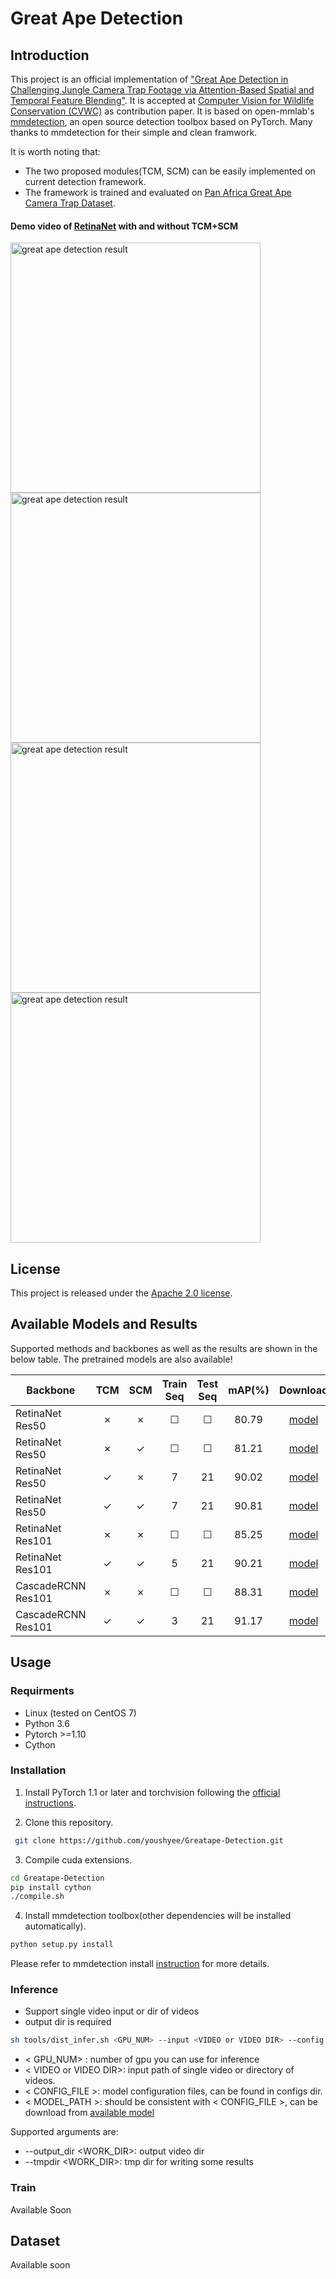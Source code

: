 
# Great Ape Detection

## Introduction

This project is an official implementation of ["Great Ape Detection in Challenging Jungle Camera Trap Footage via Attention-Based Spatial and Temporal Feature Blending"](https://arxiv.org/abs/1908.11240). It is accepted at [Computer Vision for Wildlife Conservation (CVWC)](https://cvwc2019.github.io/index.html#body-home) as contribution paper. It is based on open-mmlab's [mmdetection](https://github.com/open-mmlab/mmdetection), an open source detection toolbox based on PyTorch. Many thanks to mmdetection for their simple and clean framwork.

It is worth noting that:
* The two proposed modules(TCM, SCM) can be easily implemented on current detection framework.
* The framework is trained and evaluated on [Pan Africa Great Ape Camera Trap Dataset](#dataset).


#### Demo video of [RetinaNet](https://arxiv.org/abs/1708.02002) with and without TCM+SCM
<img src="demos/1uy.gif" alt="great ape detection result" width="400"/> <img src="demos/2mi.gif" alt="great ape detection result" width="400"/>
<img src="demos/6kk.gif" alt="great ape detection result" width="400"/> <img src="demos/ats.gif" alt="great ape detection result" width="400"/>


## License

This project is released under the [Apache 2.0 license](LICENSE).


## Available Models and Results

Supported methods and backbones as well as the results are shown in the below table.
The pretrained models are also available!

| Backbone           | TCM      | SCM      | Train Seq| Test Seq | mAP(%)   | Download |
|--------------------|:--------:|:--------:|:--------:|:--------:|:--------:|:--------:|
| RetinaNet Res50    | ✗        | ✗        | ☐        | ☐        | 80.79    |[model](https://uob-my.sharepoint.com/:u:/g/personal/rn18510_bristol_ac_uk/EYb8ILbE-c5BiItnQWV6oMUBN9bmN2Fp3lD42TtFMjxNDg?e=mkWtJM)|
| RetinaNet Res50    | ✗        | ✓        | ☐        | ☐        | 81.21    |[model](https://uob-my.sharepoint.com/:u:/g/personal/rn18510_bristol_ac_uk/ERlE78zJu-dPpZmk_eXmB6wB-Pd8_VhXizN_x5I6X9YviA?e=B5GBzk)|
| RetinaNet Res50    | ✓        | ✗        | 7        | 21       | 90.02    |[model](https://uob-my.sharepoint.com/:u:/g/personal/rn18510_bristol_ac_uk/ET7DQn5RLQRNnRplJD7YtUUBXrMgsSl6NeR-8nXOVuK9HQ?e=B06F5b)|
| RetinaNet Res50    | ✓        | ✓        | 7        | 21       | 90.81    |[model](https://uob-my.sharepoint.com/:u:/g/personal/rn18510_bristol_ac_uk/EX-Lg7LXj5xJsXltYA55_CoBVJKI8ryjnyA0kbqmvtL6nQ?e=wIaeNJ)|
| RetinaNet Res101   | ✗        | ✗        | ☐        | ☐        | 85.25    |[model](https://uob-my.sharepoint.com/:u:/g/personal/rn18510_bristol_ac_uk/EdBpLO8fv_pFvHd-wJyTxV4BCuOO_6XZTV2VGdJIFORLgg?e=fKFI60)|
| RetinaNet Res101   | ✓        | ✓        | 5        | 21       | 90.21    |[model](https://uob-my.sharepoint.com/:u:/g/personal/rn18510_bristol_ac_uk/Edf0IiRhgntAruXwPAgXLnoBkO8AWjOLROkb1cp6k9JR8g?e=qGzvHv)|
| CascadeRCNN Res101 | ✗        | ✗        | ☐        | ☐        | 88.31    |[model](https://uob-my.sharepoint.com/:u:/g/personal/rn18510_bristol_ac_uk/EdYP5NKykIBFsQeKnhReB-8B-ZbnEWWkcvXel_L400CrQA?e=bq9TeM)|
| CascadeRCNN Res101 | ✓        | ✓        | 3        | 21       | 91.17    |[model](https://uob-my.sharepoint.com/:u:/g/personal/rn18510_bristol_ac_uk/Ed1OUKcbd31LvHCwYK17V10BFOMSK5-kf6YubZaw5iH-zg?e=ZF0q2J)|


## Usage

### Requirments

- Linux (tested on CentOS 7)
- Python 3.6
- Pytorch >=1.10
- Cython

### Installation

1. Install PyTorch 1.1 or later and torchvision following the [official instructions](https://pytorch.org/).

2. Clone this repository.

```bash
 git clone https://github.com/youshyee/Greatape-Detection.git
```

3. Compile cuda extensions.

```bash
cd Greatape-Detection
pip install cython
./compile.sh
```

4. Install mmdetection toolbox(other dependencies will be installed automatically).

```bash
python setup.py install 

```

Please refer to mmdetection install [instruction](https://github.com/open-mmlab/mmdetection/blob/master/INSTALL.md) for more details.


### Inference

- Support single video input or dir of videos
- output dir is required

```bash
sh tools/dist_infer.sh <GPU_NUM> --input <VIDEO or VIDEO DIR> --config <CONFIG_FILE> --checkpoint <MODEL_PATH> [optinal arguments]

```

- < GPU_NUM> : number of gpu you can use for inference
- < VIDEO or VIDEO DIR>: input path of single video or directory of videos.
- < CONFIG_FILE >: model configuration files, can be found in configs dir.
- < MODEL_PATH >: should be consistent with < CONFIG_FILE >, can be download from [available model](#available-models-and-results)

Supported arguments are:

- --output_dir <WORK_DIR>: output video dir
- --tmpdir <WORK_DIR>: tmp dir for writing some results

### Train
Available Soon

## Dataset
Available soon
